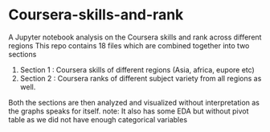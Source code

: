 # Coursera-skills-and-rank
A Jupyter notebook analysis on the Coursera skills and rank across different regions
This repo contains 18 files which are combined together into two sections
1. Section 1 : Coursera skills of different regions (Asia, africa, eupore etc)
2. Section 2 : Coursera ranks of different subject variety from all regions as well.

Both the sections are then analyzed and visualized without interpretation as the graphs speaks for itself.
note: It also has some EDA but without pivot table as we did not have enough categorical variables
